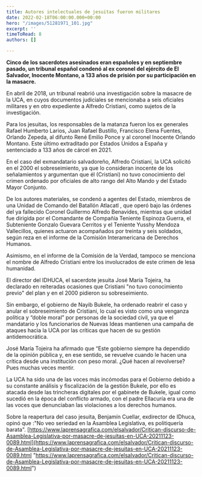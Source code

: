 ```yaml
---
title: Autores intelectuales de jesuitas fueron militares
date: 2022-02-18T06:00:00.000+00:00
hero: "/images/51281971_101.jpg"
excerpt: ''
timeToRead: 8
authors: []

---
```

**Cinco de los sacerdotes asesinados eran españoles y en septiembre pasado, un tribunal español condenó al ex coronel del ejército de El Salvador, Inocente Montano, a 133 años de prisión por su participación en la masacre.**

En abril de 2018, un tribunal reabrió una investigación sobre la masacre de la UCA, en cuyos documentos judiciales se mencionaba a seis oficiales militares y en otro expediente a Alfredo Cristiani, como sujetos de la investigación.

Para los jesuitas, los responsables de la matanza fueron los ex generales Rafael Humberto Larios, Juan Rafael Bustillo, Francisco Elena Fuentes, Orlando Zepeda, al difunto René Emilio Ponce y al coronel Inocente Orlando Montano. Este último extraditado por Estados Unidos a España y sentenciado a 133 años de cárcel en 2021.

En el caso del exmandatario salvadoreño, Alfredo Cristiani, la UCA solicitó en el 2000 el sobreseimiento, ya que lo consideran inocente de los señalamientos y argumentan que él (Cristiani) no tuvo conocimiento del crimen ordenado por oficiales de alto rango del Alto Mando y del Estado Mayor Conjunto.

De los autores materiales, se condenó a agentes del Estado, miembros de una Unidad de Comando del Batallón Atlacatl , que operó bajo las órdenes del ya fallecido Coronel Guillermo Alfredo Benavides, mientras que unidad fue dirigida por el Comandante de Compañía Teniente Espinoza Guerra, el Subteniente Gonzalo Guevara Cerritos y el Teniente Yusshy Mendoza Vallecillos, quienes actuaron acompañados por treinta y seis soldados, según reza en el informe de la Comisión Interamericana de Derechos Humanos.

Asimismo, en el informe de la Comisión de la Verdad, tampoco se menciona el nombre de Alfredo Cristiani entre los involucrados de este crimen de lesa humanidad.

El director del IDHUCA, el sacerdote jesuita José María Tojeira, ha declarado en reiteradas ocasiones que Cristiani "no tuvo conocimiento previo" del plan y en el 2000 pidieron su sobreseimiento.

Sin embargo, el gobierno de Nayib Bukele, ha ordenado reabrir el caso y anular el sobreseimiento de Cristiani, lo cual es visto como una venganza política y “doble moral” por personas de la sociedad civil, ya que el mandatario y los funcionarios de Nuevas Ideas mantienen una campaña de ataques hacia la UCA por las críticas que hacen de su gestión antidemocrática.

José María Tojeira ha afirmado que “Este gobierno siempre ha dependido de la opinión pública y, en ese sentido, se revuelve cuando le hacen una crítica desde una institución con peso moral. ¿Qué hacen al revolverse? Pues muchas veces mentir.

La UCA ha sido una de las voces más incómodas para el Gobierno debido a su constante análisis y fiscalización de la gestión Bukele, por ello es atacada desde las trincheras digitales por el gabinete de Bukele, igual como sucedió en la época del conflicto armado, con el padre Ellacuría era una de las voces que denunciaban las violaciones a los derechos humanos.

Sobre la reapertura del caso jesuita, Benjamín Cuellar, exdirector de IDhuca, opinó que :"No veo seriedad en la Asamblea Legislativa, es politiquería barata". [https://www.laprensagrafica.com/elsalvador/Critican-discurso-de-Asamblea-Legislativa-por-masacre-de-jesuitas-en-UCA-20211123-0089.html](https://www.laprensagrafica.com/elsalvador/Critican-discurso-de-Asamblea-Legislativa-por-masacre-de-jesuitas-en-UCA-20211123-0089.html "https://www.laprensagrafica.com/elsalvador/Critican-discurso-de-Asamblea-Legislativa-por-masacre-de-jesuitas-en-UCA-20211123-0089.html")